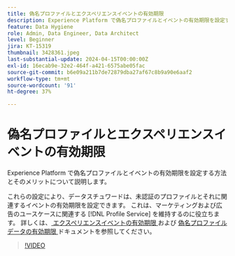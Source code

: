 ```yaml
---
title: 偽名プロファイルとエクスペリエンスイベントの有効期限
description: Experience Platform で偽名プロファイルとイベントの有効期限を設定する方法とそのメリットについて説明します。
feature: Data Hygiene
role: Admin, Data Engineer, Data Architect
level: Beginner
jira: KT-15319
thumbnail: 3428361.jpeg
last-substantial-update: 2024-04-15T00:00:00Z
exl-id: 16ecab9e-32e2-464f-a421-6575abe05fac
source-git-commit: b6e09a211b7de72879dba27af67c8b9a90e6aaf2
workflow-type: tm+mt
source-wordcount: '91'
ht-degree: 37%

---
```


# 偽名プロファイルとエクスペリエンスイベントの有効期限

Experience Platform で偽名プロファイルとイベントの有効期限を設定する方法とそのメリットについて説明します。

これらの設定により、データスチュワードは、未認証のプロファイルとそれに関連するイベントの有効期限を設定できます。 これは、マーケティングおよび広告のユースケースに関連する [!DNL Profile Service] を維持するのに役立ちます。 詳しくは、[ エクスペリエンスイベントの有効期限 ](https://experienceleague.adobe.com/en/docs/experience-platform/profile/event-expirations) および [ 偽名プロファイルデータの有効期限 ](https://experienceleague.adobe.com/en/docs/experience-platform/profile/event-expirations) ドキュメントを参照してください。


>[!VIDEO](https://video.tv.adobe.com/v/3428361?learn=on)
